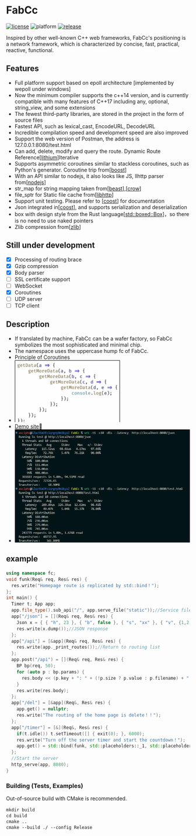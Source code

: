 # FabCc
[![license][license-badge]][license-link]
![platform][supported-platforms-badge]
[![release][release-badge]][release-link]

[license-badge]: https://img.shields.io/badge/License-AGPL%20v3-gold.svg
[license-link]: LICENSE
[supported-platforms-badge]: https://img.shields.io/badge/platform-Win32%20|%20GNU/Linux%20|%20macOS%20|%20FreeBSD%20-maroon
[release-badge]: https://img.shields.io/github/release/asciphx/FabCc.svg?style=flat-square
[release-link]: https://github.com/asciphx/FabCc/releases
Inspired by other well-known C++ web frameworks, FabCc's positioning is a network framework, which is characterized by concise, fast, practical, reactive, functional.
## Features
- Full platform support based on epoll architecture [implemented by wepoll under windows]
- Now the minimum compiler supports the c++14 version, and is currently compatible with many features of C++17 including any, optional, string_view, and some extensions
- The fewest third-party libraries, are stored in the project in the form of source files
- Fastest API, such as lexical_cast, EncodeURL, DecodeURL
- Incredible compilation speed and development speed are also improved
- Support the web version of Postman, the address is 127.0.0.1:8080/test.html
- Can add, delete, modify and query the route. Dynamic Route Reference[[lithium](https://github.com/matt-42/lithium)]Iterative
- Supports asymmetric coroutines similar to stackless coroutines, such as Python's generator. Coroutine trip from[[boost](https://github.com/boostorg/context)]
- With an API similar to nodejs, it also looks like JS, llhttp parser from[[nodejs](https://github.com/nodejs/llhttp)]
- str_map for string mapping taken from[[beast](https://github.com/boostorg/beast)],[[crow](https://github.com/ipkn/crow)]
- file_sptr for Static file cache from[[libhttp](https://github.com/neithern/libhttp)]
- Support unit testing. Please refer to [[coost](https://coostdocs.github.io/cn/co/unitest/)] for documentation
- Json integrated in[[coost](https://coostdocs.github.io/cn/co/json/)], and supports serialization and deserialization
- box with design style from the Rust language[[std::boxed::Box](https://doc.rust-lang.org/std/boxed/struct.Box.html)]，so there is no need to use naked pointers
- Zlib compression from[[zlib](https://github.com/madler/zlib)]

## Still under development
- [x] Processing of routing brace
- [x] Gzip compression
- [x] Body parser
- [ ] SSL certificate support
- [ ] WebSocket
- [x] Coroutines
- [ ] UDP server
- [ ] TCP client

## Description
- If translated by machine, FabCc can be a wafer factory, so FabCc symbolizes the most sophisticated and minimal chip.
- The namespace uses the uppercase hump fc of FabCc.
- Principle of Coroutines
- ![yield](./yield.gif)
- [Demo site](http://8.129.58.72:8080/)🚀
- ![test](./test.jpg)

## example
```c++
using namespace fc;
void funk(Req& req, Res& res) {
  res.write("Homepage route is replicated by std::bind！");
};
int main() {
  Timer t; App app;
  app.file_type().sub_api("/", app.serve_file("static"));//Service file interface
  app["/json"] = [](Req& req, Res& res) {
	Json x = { { "h", 23 }, { "b", false }, { "s", "xx" }, { "v", {1,2,3} }, { "o", {{"xx", 0}} } };
	res.write(x.dump());//JSON response
  };
  app["/api"] = [&app](Req& req, Res& res) {
	res.write(app._print_routes());//Return to routing list
  };
  app.post("/api") = [](Req& req, Res& res) {
	BP bp(req, 50);
	for (auto p : bp.params) {
	  res.body << (p.key + ": " + (!p.size ? p.value : p.filename) + ", ");
	}
	res.write(res.body);
  };
  app["/del"] = [&app](Req&, Res& res) {
	app.get() = nullptr;
	res.write("The routing of the home page is delete！！");
  };
  app["/timer"] = [&](Req&, Res& res) {
    if(t.idle()) t.setTimeout([] { exit(0); }, 6000);
	res.write("Turn off the server timer and start the countdown！");
	app.get() = std::bind(funk, std::placeholders::_1, std::placeholders::_2);
  };
  //Start the server
  http_serve(app, 8080);
}
```

### Building (Tests, Examples)
Out-of-source build with CMake is recommended.
```
mkdir build
cd build
cmake ..
cmake --build ./ --config Release
```
